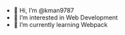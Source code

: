 - 👋 Hi, I’m @kman9787
- 👀 I’m interested in Web Development
- 🌱 I’m currently learning Webpack

<!---
kman9787/kman9787 is a ✨ special ✨ repository because its `README.md` (this file) appears on your GitHub profile.
You can click the Preview link to take a look at your changes.
--->
